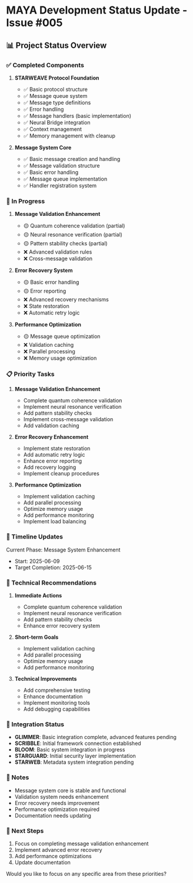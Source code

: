 # MAYA Development Status Update - Issue #005

## 📊 Project Status Overview

### ✅ Completed Components

1. **STARWEAVE Protocol Foundation**
   - ✅ Basic protocol structure
   - ✅ Message queue system
   - ✅ Message type definitions
   - ✅ Error handling
   - ✅ Message handlers (basic implementation)
   - ✅ Neural Bridge integration
   - ✅ Context management
   - ✅ Memory management with cleanup

2. **Message System Core**
   - ✅ Basic message creation and handling
   - ✅ Message validation structure
   - ✅ Basic error handling
   - ✅ Message queue implementation
   - ✅ Handler registration system

### 🚧 In Progress

1. **Message Validation Enhancement**
   - 🟡 Quantum coherence validation (partial)
   - 🟡 Neural resonance verification (partial)
   - 🟡 Pattern stability checks (partial)
   - ❌ Advanced validation rules
   - ❌ Cross-message validation

2. **Error Recovery System**
   - 🟡 Basic error handling
   - 🟡 Error reporting
   - ❌ Advanced recovery mechanisms
   - ❌ State restoration
   - ❌ Automatic retry logic

3. **Performance Optimization**
   - 🟡 Message queue optimization
   - ❌ Validation caching
   - ❌ Parallel processing
   - ❌ Memory usage optimization

### 📋 Priority Tasks

1. **Message Validation Enhancement**
   - Complete quantum coherence validation
   - Implement neural resonance verification
   - Add pattern stability checks
   - Implement cross-message validation
   - Add validation caching

2. **Error Recovery Enhancement**
   - Implement state restoration
   - Add automatic retry logic
   - Enhance error reporting
   - Add recovery logging
   - Implement cleanup procedures

3. **Performance Optimization**
   - Implement validation caching
   - Add parallel processing
   - Optimize memory usage
   - Add performance monitoring
   - Implement load balancing

### 🎯 Timeline Updates

Current Phase: Message System Enhancement
- Start: 2025-06-09
- Target Completion: 2025-06-15

### 🌟 Technical Recommendations

1. **Immediate Actions**
   - Complete quantum coherence validation
   - Implement neural resonance verification
   - Add pattern stability checks
   - Enhance error recovery system

2. **Short-term Goals**
   - Implement validation caching
   - Add parallel processing
   - Optimize memory usage
   - Add performance monitoring

3. **Technical Improvements**
   - Add comprehensive testing
   - Enhance documentation
   - Implement monitoring tools
   - Add debugging capabilities

### 🔄 Integration Status

- **GLIMMER**: Basic integration complete, advanced features pending
- **SCRIBBLE**: Initial framework connection established
- **BLOOM**: Basic system integration in progress
- **STARGUARD**: Initial security layer implementation
- **STARWEB**: Metadata system integration pending

### 📝 Notes

- Message system core is stable and functional
- Validation system needs enhancement
- Error recovery needs improvement
- Performance optimization required
- Documentation needs updating

### 🎯 Next Steps

1. Focus on completing message validation enhancement
2. Implement advanced error recovery
3. Add performance optimizations
4. Update documentation

Would you like to focus on any specific area from these priorities? 